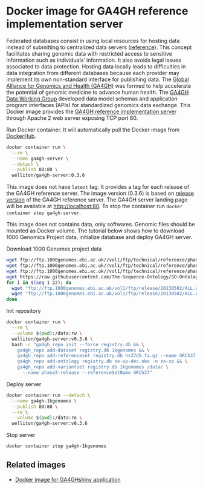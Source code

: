 # Docker image for GA4GH reference implementation server

Federated databases consist in using local resources for hosting data instead of submitting to centralized data servers ([reference](http://science.sciencemag.org/content/352/6291/1278)).
This concept facilitates sharing genomic data with restricted access to sensitive information such as individuals’ information.
It also avoids legal issues associated to data protection.
Hosting data locally leads to difficulties in data integration from different databases because each provider may implement its own non-standard interface for publishing data.
The [Global Alliance for Genomics and Health (GA4GH)](http://genomicsandhealth.org/) was formed to help accelerate the potential of genomic medicine to advance human health.
The [GA4GH Data Working Group](http://genomicsandhealth.org/node/12684) developed data model schemas and application program interfaces (APIs) for standardized genomics data exchange.
This Docker image provides the [GA4GH reference implementation server](https://github.com/ga4gh/ga4gh-server/) through Apache 2 web server exposing TCP port 80.

Run Docker container.
It will automatically pull the Docker image from [DockerHub](https://hub.docker.com/r/welliton/).

``` bash
docker container run \
  --rm \
  --name ga4gh-server \
  --detach \
  --publish 80:80 \
  welliton/ga4gh-server:0.3.6
```

This image does not have `latest` tag.
It provides a tag for each release of the GA4GH reference server. 
The image version (0.3.6) is based on [release version](https://github.com/ga4gh/ga4gh-server/releases) of the GA4GH reference server.
The GA4GH server landing page will be available at <http://localhost:80>.
To stop the container run `docker container stop ga4gh-server`.

This image does not contains data, only softwares.
Genomic files should be mounted as Docker volume.
The tutorial below shows how to download 1000 Genomics Project data, initialize database and deploy GA4GH server.

Download 1000 Genomes project data

``` bash
wget ftp://ftp.1000genomes.ebi.ac.uk//vol1/ftp/technical/reference/phase2_reference_assembly_sequence/hs37d5.fa.gz
wget ftp://ftp.1000genomes.ebi.ac.uk//vol1/ftp/technical/reference/phase2_reference_assembly_sequence/hs37d5.fa.gz.fai
wget ftp://ftp.1000genomes.ebi.ac.uk//vol1/ftp/technical/reference/phase2_reference_assembly_sequence/hs37d5.fa.gz.gzi
wget https://raw.githubusercontent.com/The-Sequence-Ontology/SO-Ontologies/master/so-xp-dec.obo
for i in $(seq 1 22); do
  wget "ftp://ftp.1000genomes.ebi.ac.uk/vol1/ftp/release/20130502/ALL.chr${i}.phase3_shapeit2_mvncall_integrated_v5a.20130502.genotypes.vcf.gz"
  wget "ftp://ftp.1000genomes.ebi.ac.uk/vol1/ftp/release/20130502/ALL.chr${i}.phase3_shapeit2_mvncall_integrated_v5a.20130502.genotypes.vcf.gz.tbi"
done
```

Init repository

``` bash
docker container run \
  --rm \
  --volume $(pwd):/data:rw \
  welliton/ga4gh-server:v0.3.6 \
  bash -c "ga4gh_repo init --force registry.db && \
    ga4gh_repo add-dataset registry.db 1kgenomes && \
    ga4gh_repo add-referenceset registry.db hs37d5.fa.gz --name GRCh37 && \
    ga4gh_repo add-ontology registry.db so-xp-dec.obo -n so-xp && \
    ga4gh_repo add-variantset registry.db 1kgenomes /data/ \
      --name phase3-release --referenceSetName GRCh37"
```

Deploy server

``` bash
docker container run --detach \
  --name ga4gh-1kgenomes \
  --publish 80:80 \
  --rm \
  --volume $(pwd):/data:ro \
  welliton/ga4gh-server:v0.3.6
```

Stop server

``` bash
docker container stop ga4gh-1kgenomes
```

## Related images

- [Docker image for GA4GHshiny application](https://github.com/labbcb/docker-ga4gh-shiny/)
